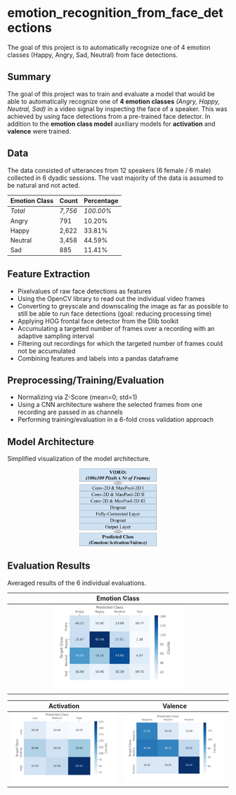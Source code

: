 # emotion_recognition_from_face_detections

The goal of this project is to automatically recognize one of 4 emotion classes (Happy, Angry, Sad, Neutral) from face detections.

## Summary
The goal of this project was to train and evaluate a model that would be able to automatically recognize one of **4 emotion classes** _(Angry, Happy, Neutral, Sad)_ in a video signal by inspecting the face of a speaker. This was achieved by using face detections from a pre-trained face detector.
In addition to the **emotion class model** auxiliary models for **activation** and **valence** were trained.

## Data
The data consisted of utterances from 12 speakers (6 female / 6 male) collected in 6 dyadic sessions. The vast majority of the data is assumed to be natural and not acted.

Emotion Class | Count | Percentage
------------ | ------------- | -------------
_Total_ | _7,756_ | _100.00%_
Angry | 791 | 10.20%
Happy | 2,622 | 33.81%
Neutral | 3,458 | 44.59%
Sad | 885 | 11.41%

## Feature Extraction
* Pixelvalues of raw face detections as features
* Using the OpenCV library to read out the individual video frames
* Converting to greyscale and downscaling the image as far as possible to
still be able to run face detections (goal: reducing processing time)
* Applying HOG frontal face detector from the Dlib toolkit
* Accumulating a targeted number of frames over a recording with an
adaptive sampling interval
* Filtering out recordings for which the targeted number of frames could
not be accumulated
* Combining features and labels into a pandas dataframe

## Preprocessing/Training/Evaluation
* Normalizing via Z-Score (mean=0; std=1)
* Using a CNN architecture wahere the selected frames from one recording are passed in as channels
* Performing training/evaluation in a 6-fold cross validation approach

## Model Architecture
Simplified visualization of the model architecture.

<p align="center">
  <img src="images/pixel_nn_architecture.jpg" width="35%" />
</p>

## Evaluation Results
Averaged results of the 6 individual evaluations.

|Emotion Class|
|:-------------------------:|
|<img src="images/pixel_confusion_matrix_label.jpg" width="60%">|

Activation             |  Valence
:-------------------------:|:-------------------------:
<img src="images/pixel_confusion_matrix_activation.jpg" width="100%">  |  <img src="images/pixel_confusion_matrix_valence.jpg" width="100%">
